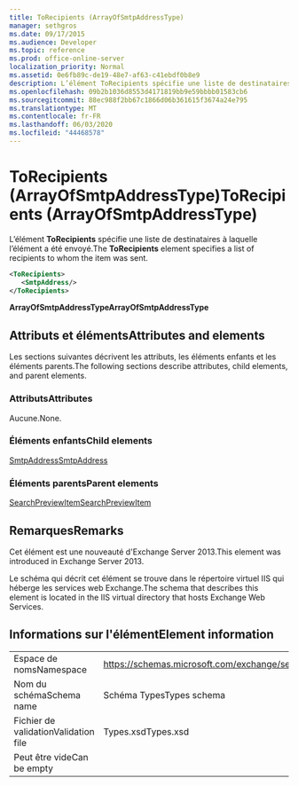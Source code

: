 ```yaml
---
title: ToRecipients (ArrayOfSmtpAddressType)
manager: sethgros
ms.date: 09/17/2015
ms.audience: Developer
ms.topic: reference
ms.prod: office-online-server
localization_priority: Normal
ms.assetid: 0e6fb89c-de19-48e7-af63-c41ebdf0b8e9
description: L’élément ToRecipients spécifie une liste de destinataires à laquelle l’élément a été envoyé.
ms.openlocfilehash: 09b2b1036d8553d4171819bb9e59bbbb01583cb6
ms.sourcegitcommit: 88ec988f2bb67c1866d06b361615f3674a24e795
ms.translationtype: MT
ms.contentlocale: fr-FR
ms.lasthandoff: 06/03/2020
ms.locfileid: "44468578"
---
```

# <a name="torecipients-arrayofsmtpaddresstype"></a><span data-ttu-id="3791d-103">ToRecipients (ArrayOfSmtpAddressType)</span><span class="sxs-lookup"><span data-stu-id="3791d-103">ToRecipients (ArrayOfSmtpAddressType)</span></span>

<span data-ttu-id="3791d-104">L’élément **ToRecipients** spécifie une liste de destinataires à laquelle l’élément a été envoyé.</span><span class="sxs-lookup"><span data-stu-id="3791d-104">The **ToRecipients** element specifies a list of recipients to whom the item was sent.</span></span> 
  
```XML
<ToRecipients>
   <SmtpAddress/>
</ToRecipients>
```

 <span data-ttu-id="3791d-105">**ArrayOfSmtpAddressType**</span><span class="sxs-lookup"><span data-stu-id="3791d-105">**ArrayOfSmtpAddressType**</span></span>
## <a name="attributes-and-elements"></a><span data-ttu-id="3791d-106">Attributs et éléments</span><span class="sxs-lookup"><span data-stu-id="3791d-106">Attributes and elements</span></span>

<span data-ttu-id="3791d-107">Les sections suivantes décrivent les attributs, les éléments enfants et les éléments parents.</span><span class="sxs-lookup"><span data-stu-id="3791d-107">The following sections describe attributes, child elements, and parent elements.</span></span>
  
### <a name="attributes"></a><span data-ttu-id="3791d-108">Attributs</span><span class="sxs-lookup"><span data-stu-id="3791d-108">Attributes</span></span>

<span data-ttu-id="3791d-109">Aucune.</span><span class="sxs-lookup"><span data-stu-id="3791d-109">None.</span></span>
  
### <a name="child-elements"></a><span data-ttu-id="3791d-110">Éléments enfants</span><span class="sxs-lookup"><span data-stu-id="3791d-110">Child elements</span></span>

[<span data-ttu-id="3791d-111">SmtpAddress</span><span class="sxs-lookup"><span data-stu-id="3791d-111">SmtpAddress</span></span>](smtpaddress.md)
  
### <a name="parent-elements"></a><span data-ttu-id="3791d-112">Éléments parents</span><span class="sxs-lookup"><span data-stu-id="3791d-112">Parent elements</span></span>

[<span data-ttu-id="3791d-113">SearchPreviewItem</span><span class="sxs-lookup"><span data-stu-id="3791d-113">SearchPreviewItem</span></span>](searchpreviewitem.md)
  
## <a name="remarks"></a><span data-ttu-id="3791d-114">Remarques</span><span class="sxs-lookup"><span data-stu-id="3791d-114">Remarks</span></span>

<span data-ttu-id="3791d-115">Cet élément est une nouveauté d'Exchange Server 2013.</span><span class="sxs-lookup"><span data-stu-id="3791d-115">This element was introduced in Exchange Server 2013.</span></span>
  
<span data-ttu-id="3791d-116">Le schéma qui décrit cet élément se trouve dans le répertoire virtuel IIS qui héberge les services web Exchange.</span><span class="sxs-lookup"><span data-stu-id="3791d-116">The schema that describes this element is located in the IIS virtual directory that hosts Exchange Web Services.</span></span>
  
## <a name="element-information"></a><span data-ttu-id="3791d-117">Informations sur l'élément</span><span class="sxs-lookup"><span data-stu-id="3791d-117">Element information</span></span>

|||
|:-----|:-----|
|<span data-ttu-id="3791d-118">Espace de noms</span><span class="sxs-lookup"><span data-stu-id="3791d-118">Namespace</span></span>  <br/> |https://schemas.microsoft.com/exchange/services/2006/types  <br/> |
|<span data-ttu-id="3791d-119">Nom du schéma</span><span class="sxs-lookup"><span data-stu-id="3791d-119">Schema name</span></span>  <br/> |<span data-ttu-id="3791d-120">Schéma Types</span><span class="sxs-lookup"><span data-stu-id="3791d-120">Types schema</span></span>  <br/> |
|<span data-ttu-id="3791d-121">Fichier de validation</span><span class="sxs-lookup"><span data-stu-id="3791d-121">Validation file</span></span>  <br/> |<span data-ttu-id="3791d-122">Types.xsd</span><span class="sxs-lookup"><span data-stu-id="3791d-122">Types.xsd</span></span>  <br/> |
|<span data-ttu-id="3791d-123">Peut être vide</span><span class="sxs-lookup"><span data-stu-id="3791d-123">Can be empty</span></span>  <br/> ||
   

